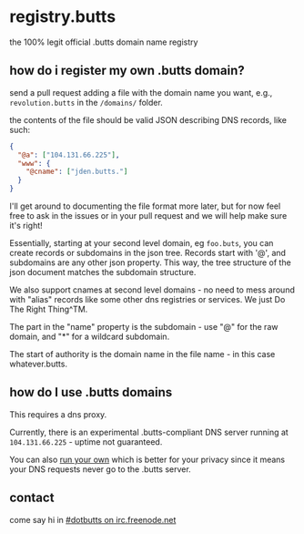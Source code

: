 registry.butts
==============

the 100% legit official .butts domain name registry

## how do i register my own .butts domain?
send a pull request adding a file with the domain name you want, e.g., `revolution.butts` in the `/domains/` folder.

the contents of the file should be valid JSON describing DNS records, like such: 
```json
{
  "@a": ["104.131.66.225"],
  "www": {
    "@cname": ["jden.butts."]
  }
}
```

I'll get around to documenting the file format more later, but for now
feel free to ask in the issues or in your pull request and we will help
make sure it's right!

Essentially, starting at your second level domain, eg `foo.buts`, you
can create records or subdomains in the json tree. Records start with '@',
and subdomains are any other json property. This way, the tree structure of
the json document matches the subdomain structure.

We also support cnames at second level domains - no need to mess around
with "alias" records like some other dns registries or services. We just
Do The Right Thing^TM.


The part in the "name" property is the subdomain - use "@" for the raw domain, and "*" for a wildcard subdomain.

The start of authority is the domain name in the file name - in this case whatever.butts.

## how do I use .butts domains

This requires a dns proxy.

Currently, there is an experimental .butts-compliant DNS server running at `104.131.66.225` - uptime not guaranteed.

You can also [run your own](https://www.npmjs.org/package/dotbutts) which is better for your privacy since it means your DNS requests never go to the .butts server.

## contact

come say hi in [#dotbutts on irc.freenode.net](https://webchat.freenode.net/?channels=dotbutts)
